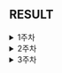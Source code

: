 <h2>RESULT</h2>
<details>
  <summary>1주차</summary>
  <img width="1254" alt="image" src="https://github.com/UMC-SMWU/5th_UMC_Web_A/assets/129199377/b51d449e-9296-43ab-951e-344ba250532b">
</details>
<details>
  <summary>2주차</summary>
  <img width="1280" alt="스크린샷 2023-10-03 210249" src="https://github.com/UMC-SMWU/5th_UMC_Web_A/assets/129199377/4cf693e4-2a1a-4ecd-ae03-6023ed91e680">
  <img width="1280" alt="image" src="https://github.com/UMC-SMWU/5th_UMC_Web_A/assets/129199377/6f0f9420-f014-43de-8d6a-3903d3f9e769">
</details>
<details>
  <summary>3주차</summary>
  <img width="1265" alt="스크린샷 2023-10-03 200442" src="https://github.com/UMC-SMWU/5th_UMC_Web_A/assets/129199377/65c3d713-8ca1-4b6b-a8b7-df0e4c79e848">
</details>
